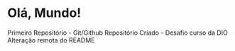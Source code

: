 # Olá, Mundo!
 Primeiro Repositório - Git/Github
 Repositório Criado - Desafio curso da DIO
 Alteração remota do README
 
